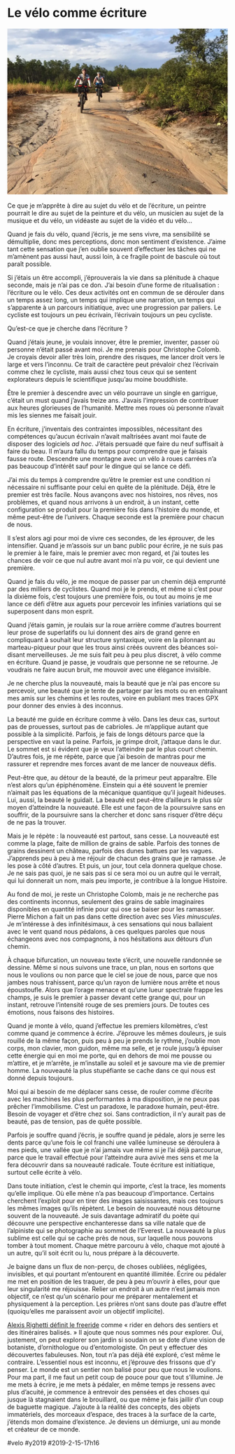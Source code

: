 # Le vélo comme écriture

![HuRaCan 2019](_i/IMG_3038-1.webp)

Ce que je m’apprête à dire au sujet du vélo et de l’écriture, un peintre pourrait le dire au sujet de la peinture et du vélo, un musicien au sujet de la musique et du vélo, un vidéaste au sujet de la vidéo et du vélo…

Quand je fais du vélo, quand j’écris, je me sens vivre, ma sensibilité se démultiplie, donc mes perceptions, donc mon sentiment d’existence. J’aime tant cette sensation que j’en oublie souvent d’effectuer les tâches qui ne m’amènent pas aussi haut, aussi loin, à ce fragile point de bascule où tout paraît possible.

Si j’étais un être accompli, j’éprouverais la vie dans sa plénitude à chaque seconde, mais je n’ai pas ce don. J’ai besoin d’une forme de ritualisation : l’écriture ou le vélo. Ces deux activités ont en commun de se dérouler dans un temps assez long, un temps qui implique une narration, un temps qui s’apparente à un parcours initiatique, avec une progression par paliers. Le cycliste est toujours un peu écrivain, l’écrivain toujours un peu cycliste.

Qu’est-ce que je cherche dans l’écriture ?

Quand j’étais jeune, je voulais innover, être le premier, inventer, passer où personne n’était passé avant moi. Je me prenais pour Christophe Colomb. Je croyais devoir aller très loin, prendre des risques, me lancer droit vers le large et vers l’inconnu. Ce trait de caractère peut prévaloir chez l’écrivain comme chez le cycliste, mais aussi chez tous ceux qui se sentent explorateurs depuis le scientifique jusqu’au moine bouddhiste.

Être le premier à descendre avec un vélo pourrave un single en garrigue, c’était un must quand j’avais treize ans. J’avais l’impression de contribuer aux heures glorieuses de l’humanité. Mettre mes roues où personne n’avait mis les siennes me faisait jouir.

En écriture, j’inventais des contraintes impossibles, nécessitant des compétences qu’aucun écrivain n’avait maîtrisées avant moi faute de disposer des logiciels *ad hoc*. J’étais persuadé que faire du neuf suffisait à faire du beau. Il m’aura fallu du temps pour comprendre que je faisais fausse route. Descendre une montagne avec un vélo à roues carrées n’a pas beaucoup d’intérêt sauf pour le dingue qui se lance ce défi.

J’ai mis du temps à comprendre qu’être le premier est une condition ni nécessaire ni suffisante pour celui en quête de la plénitude. Déjà, être le premier est très facile. Nous avançons avec nos histoires, nos rêves, nos problèmes, et quand nous arrivons à un endroit, à un instant, cette configuration se produit pour la première fois dans l’histoire du monde, et même peut-être de l’univers. Chaque seconde est la première pour chacun de nous.

Il s’est alors agi pour moi de vivre ces secondes, de les éprouver, de les intensifier. Quand je m’assois sur un banc public pour écrire, je ne suis pas le premier à le faire, mais le premier avec mon regard, et j’ai toutes les chances de voir ce que nul autre avant moi n’a pu voir, ce qui devient une première.

Quand je fais du vélo, je me moque de passer par un chemin déjà emprunté par des milliers de cyclistes. Quand moi je le prends, et même si c’est pour la dixième fois, c’est toujours une première fois, ou tout au moins je me lance ce défi d’être aux aguets pour percevoir les infinies variations qui se superposent dans mon esprit.

Quand j’étais gamin, je roulais sur la roue arrière comme d’autres bourrent leur prose de superlatifs ou lui donnent des airs de grand genre en compliquant à souhait leur structure syntaxique, voire en la pilonnant au marteau-piqueur pour que les trous ainsi créés ouvrent des béances soi-disant merveilleuses. Je me suis fait peu à peu plus discret, à vélo comme en écriture. Quand je passe, je voudrais que personne ne se retourne. Je voudrais ne faire aucun bruit, me mouvoir avec une élégance invisible.

Je ne cherche plus la nouveauté, mais la beauté que je n’ai pas encore su percevoir, une beauté que je tente de partager par les mots ou en entraînant mes amis sur les chemins et les routes, voire en publiant mes traces GPX pour donner des envies à des inconnus.

La beauté me guide en écriture comme à vélo. Dans les deux cas, surtout pas de prouesses, surtout pas de cabrioles. Je m’applique autant que possible à la simplicité. Parfois, je fais de longs détours parce que la perspective en vaut la peine. Parfois, je grimpe droit, j’attaque dans le dur. Le sommet est si évident que je veux l’atteindre par le plus court chemin. D’autres fois, je me répète, parce que j’ai besoin de mantras pour me rassurer et reprendre mes forces avant de me lancer de nouveaux défis.

Peut-être que, au détour de la beauté, de la primeur peut apparaître. Elle n’est alors qu’un épiphénomène. Einstein qui a été souvent le premier n’aimait pas les équations de la mécanique quantique qu’il jugeait hideuses. Lui, aussi, la beauté le guidait. La beauté est peut-être d’ailleurs le plus sûr moyen d’atteindre la nouveauté. Elle est une façon de la poursuivre sans en souffrir, de la poursuivre sans la chercher et donc sans risquer d’être déçu de ne pas la trouver.

Mais je le répète : la nouveauté est partout, sans cesse. La nouveauté est comme la plage, faite de million de grains de sable. Parfois des tonnes de grains dessinent un château, parfois des dunes battues par les vagues. J’apprends peu à peu à me réjouir de chacun des grains que je ramasse. Je les pose à côté d’autres. Et puis, un jour, tout cela donnera quelque chose. Je ne sais pas quoi, je ne sais pas si ce sera moi ou un autre qui le verrait, qui lui donnerait un nom, mais peu importe, je contribue à la longue Histoire.

Au fond de moi, je reste un Christophe Colomb, mais je ne recherche pas des continents inconnus, seulement des grains de sable imaginaires disponibles en quantité infinie pour qui ose se baiser pour les ramasser. Pierre Michon a fait un pas dans cette direction avec ses *Vies minuscules*. Je m’intéresse à des infinitésimaux, à ces sensations qui nous ballaient avec le vent quand nous pédalons, à ces quelques paroles que nous échangeons avec nos compagnons, à nos hésitations aux détours d’un chemin.

À chaque bifurcation, un nouveau texte s’écrit, une nouvelle randonnée se dessine. Même si nous suivons une trace, un plan, nous en sortons que nous le voulions ou non parce que le ciel se joue de nous, parce que nos jambes nous trahissent, parce qu’un rayon de lumière nous arrête et nous époustoufle. Alors que l’orage menace et qu’une lueur spectrale frappe les champs, je suis le premier à passer devant cette grange qui, pour un instant, retrouve l’intensité rouge de ses premiers jours. De toutes ces émotions, nous faisons des histoires.

Quand je monte à vélo, quand j’effectue les premiers kilomètres, c’est comme quand je commence à écrire. J’éprouve les mêmes douleurs, je suis rouillé de la même façon, puis peu à peu je prends le rythme, j’oublie mon corps, mon clavier, mon guidon, même ma selle, et je roule jusqu’à épuiser cette énergie qui en moi me porte, qui en dehors de moi me pousse ou m’attire, et je m’arrête, je m’installe au soleil et je savoure ma vie de premier homme. La nouveauté la plus stupéfiante se cache dans ce qui nous est donné depuis toujours.

Moi qui ai besoin de me déplacer sans cesse, de rouler comme d’écrite avec les machines les plus performantes à ma disposition, je ne peux pas prêcher l’immobilisme. C’est un paradoxe, le paradoxe humain, peut-être. Besoin de voyager et d’être chez soi. Sans contradiction, il n’y aurait pas de beauté, pas de tension, pas de quête possible.

Parfois je souffre quand j’écris, je souffre quand je pédale, alors je serre les dents parce qu’une fois le col franchi une vallée lumineuse se déroulera à mes pieds, une vallée que je n’ai jamais vue même si je l’ai déjà parcourue, parce que le travail effectué pour l’atteindre aura avivé mes sens et me la fera découvrir dans sa nouveauté radicale. Toute écriture est initiatique, surtout celle écrite à vélo.

Dans toute initiation, c’est le chemin qui importe, c’est la trace, les moments qu’elle implique. Où elle mène n’a pas beaucoup d’importance. Certains cherchent l’exploit pour en tirer des images saisissantes, mais ces toujours les mêmes images qu’ils répètent. Le besoin de nouveauté nous détourne souvent de la nouveauté. Je suis davantage admiratif du poète qui découvre une perspective enchanteresse dans sa ville natale que de l’alpiniste qui se photographie au sommet de l’Everest. La nouveauté la plus sublime est celle qui se cache près de nous, sur laquelle nous pouvons tomber à tout moment. Chaque mètre parcouru à vélo, chaque mot ajouté à un autre, qu’il soit écrit ou lu, nous prépare à la découverte.

Je baigne dans un flux de non-perçu, de choses oubliées, négligées, invisibles, et qui pourtant m’entourent en quantité illimitée. Écrire ou pédaler me met en position de les traquer, de peu à peu m’ouvrir à elles, pour que leur singularité me réjouisse. Relier un endroit à un autre n’est jamais mon objectif, ce n’est qu’un scénario pour me préparer mentalement et physiquement à la perception. Les prières n’ont sans doute pas d’autre effet (quoiqu’elles me paraissent avoir un objectif implicite).

[Alexis Righetti définit le freeride](https://www.youtube.com/watch?v=oO3Wxdgrwro) comme « rider en dehors des sentiers et des itinéraires balisés. » Il ajoute que nous sommes nés pour explorer. Oui, justement, on peut explorer son jardin si soudain on se dote d’une vision de botaniste, d’ornithologue ou d’entomologiste. On peut y effectuer des découvertes fabuleuses. Non, tout n’a pas déjà été exploré, c’est même le contraire. L’essentiel nous est inconnu, et j’éprouve des frissons que d’y penser. Le monde est un sentier non balisé pour peu que nous le voulions. Pour ma part, il me faut un petit coup de pouce pour que tout s’illumine. Je me mets à écrire, je me mets à pédaler, en même temps je ressens avec plus d’acuité, je commence à entrevoir des pensées et des choses qui jusque là stagnaient dans le brouillard, ou que même je fais jaillir d’un coup de baguette magique. J’ajoute à la réalité des concepts, des objets immatériels, des morceaux d’espace, des traces à la surface de la carte, j’étends mon domaine d’existence. Je deviens un démiurge, uni au monde et créateur de ce monde.

#velo #y2019 #2019-2-15-17h16

